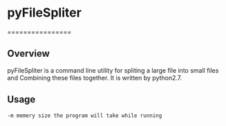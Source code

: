# pyFileSpliter
================
## Overview
pyFileSpliter is a command line utility for spliting a large file into small files and Combining these files together.
It is written by python2.7.

## Usage
    -m memery size the program will take while running
